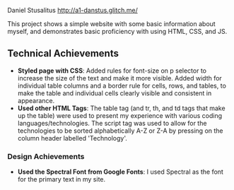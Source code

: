 Daniel Stusalitus
http://a1-danstus.glitch.me/

This project shows a simple website with some basic information about myself, and demonstrates basic proficiency with using HTML, CSS, and JS.

## Technical Achievements
- **Styled page with CSS**: Added rules for font-size on p selector to increase the size of the text and make it more visible. Added width for individual table columns and a border rule for cells, rows, and tables, to make the table and individual cells clearly visible and consistent in appearance.
- **Used other HTML Tags**: The table tag (and tr, th, and td tags that make up the table) were used to present my experience with various coding languages/technologies. The script tag was used to allow for the technologies to be sorted alphabetically A-Z or Z-A by pressing on the column header labelled 'Technology'.

### Design Achievements
- **Used the Spectral Font from Google Fonts**: I used Spectral as the font for the primary text in my site.
